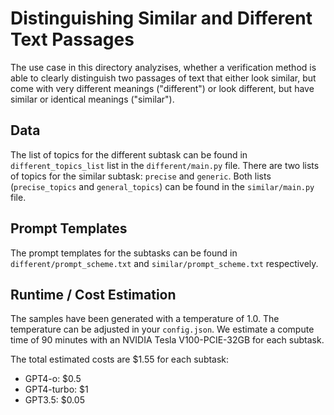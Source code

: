 # Distinguishing Similar and Different Text Passages

The use case in this directory analyzises, whether a verification method is able to clearly distinguish two passages of text that either look
similar, but come with very different meanings ("different") or look different, but have similar or identical meanings ("similar").

## Data

The list of topics for the different subtask can be found in `different_topics_list` list in the `different/main.py` file.
There are two lists of topics for the similar subtask: `precise` and `generic`. Both lists (`precise_topics` and `general_topics`) can be found
in the `similar/main.py` file.

## Prompt Templates

The prompt templates for the subtasks can be found in `different/prompt_scheme.txt` and `similar/prompt_scheme.txt` respectively.

## Runtime / Cost Estimation

The samples have been generated with a temperature of 1.0. The temperature can be adjusted in your `config.json`.
We estimate a compute time of 90 minutes with an NVIDIA Tesla V100-PCIE-32GB for each subtask.
   
The total estimated costs are $1.55 for each subtask:
- GPT4-o: $0.5
- GPT4-turbo: $1
- GPT3.5: $0.05
